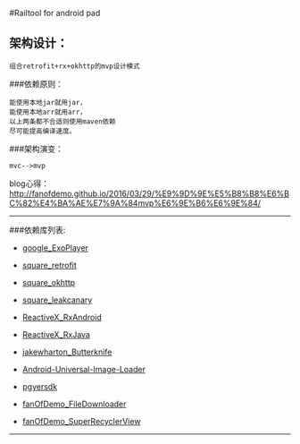 
#Railtool for android pad


## 架构设计：

	组合retrofit+rx+okhttp的mvp设计模式

###依赖原则：

	能使用本地jar就用jar，
	能使用本地arr就用arr，
	以上两条都不合适则使用maven依赖
	尽可能提高编译速度。

###架构演变：

	mvc-->mvp
	
  blog心得：	http://fanofdemo.github.io/2016/03/29/%E9%9D%9E%E5%B8%B8%E6%BC%82%E4%BA%AE%E7%9A%84mvp%E6%9E%B6%E6%9E%84/
		

 ---
###依赖库列表:

 - [google_ExoPlayer](https://github.com/google/ExoPlayer)

 - [square_retrofit](https://github.com/square/retrofit)

 - [square_okhttp](https://github.com/square/okhttp)

 - [square_leakcanary](https://github.com/square/leakcanary)

 - [ReactiveX_RxAndroid](https://github.com/ReactiveX/RxAndroid)

 - [ReactiveX_RxJava](https://github.com/ReactiveX/RxJava)

 - [jakewharton_Butterknife](https://github.com/JakeWharton/butterknife)

 - [Android-Universal-Image-Loader](https://github.com/nostra13/Android-Universal-Image-Loader/)

 - [pgyersdk](http://www.pgyer.com/)

 - [fanOfDemo_FileDownloader](https://github.com/fanOfDemo/FileDownloaderDemo)

 - [fanOfDemo_SuperRecyclerView](https://github.com/fanOfDemo/SuperRecyclerView/)
 
 ---
